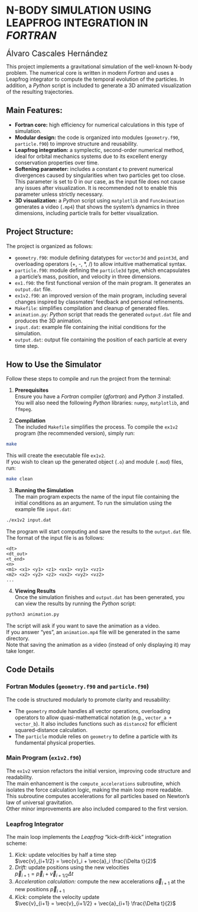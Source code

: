 # N-BODY SIMULATION USING LEAPFROG INTEGRATION IN *FORTRAN*
<span style="font-size:1.5em;">Álvaro Cascales Hernández</span>

This project implements a gravitational simulation of the well-known N-body problem. The numerical core is written in modern *Fortran* and uses a Leapfrog integrator to compute the temporal evolution of the particles. In addition, a *Python* script is included to generate a 3D animated visualization of the resulting trajectories.

## Main Features:

- **Fortran core:** high efficiency for numerical calculations in this type of simulation.  
- **Modular design:** the code is organized into modules (`geometry.f90`, `particle.f90`) to improve structure and reusability.  
- **Leapfrog integration:** a symplectic, second-order numerical method, ideal for orbital mechanics systems due to its excellent energy conservation properties over time.  
- **Softening parameter:** includes a constant $\epsilon$ to prevent numerical divergences caused by singularities when two particles get too close. This parameter is set to 0 in our case, as the input file does not cause any issues after visualization. It is recommended not to enable this parameter unless strictly necessary.  
- **3D visualization:** a *Python* script using `matplotlib` and `FuncAnimation` generates a video (`.mp4`) that shows the system’s dynamics in three dimensions, including particle trails for better visualization.  

## Project Structure:

The project is organized as follows:
- `geometry.f90`: module defining datatypes for `vector3d` and `point3d`, and overloading operators (+, -, *, /) to allow intuitive mathematical syntax.  
- `particle.f90`: module defining the `particle3d` type, which encapsulates a particle’s mass, position, and velocity in three dimensions.  
- `ex1.f90`: the first functional version of the main program. It generates an `output.dat` file.  
- `ex1v2.f90`: an improved version of the main program, including several changes inspired by classmates’ feedback and personal refinements.  
- `Makefile`: simplifies compilation and cleanup of generated files.  
- `animation.py`: *Python* script that reads the generated `output.dat` file and produces the 3D animation.  
- `input.dat`: example file containing the initial conditions for the simulation.  
- `output.dat`: output file containing the position of each particle at every time step.  

## How to Use the Simulator

Follow these steps to compile and run the project from the terminal:

1. **Prerequisites**  
Ensure you have a *Fortran* compiler (*gfortran*) and *Python 3* installed. You will also need the following *Python* libraries: `numpy`, `matplotlib`, and `ffmpeg`.

2. **Compilation**  
The included `Makefile` simplifies the process. To compile the `ex1v2` program (the recommended version), simply run:

```bash
make
```

This will create the executable file `ex1v2`.  
If you wish to clean up the generated object (`.o`) and module (`.mod`) files, run:

```bash
make clean
```

3. **Running the Simulation**  
The main program expects the name of the input file containing the initial conditions as an argument. To run the simulation using the example file `input.dat`:

```bash
./ex1v2 input.dat
```

The program will start computing and save the results to the `output.dat` file.  
The format of the input file is as follows:

```text
<dt>
<dt_out>
<t_end>
<n>
<m1> <x1> <y1> <z1> <vx1> <vy1> <vz1>
<m2> <x2> <y2> <z2> <vx2> <vy2> <vz2>
...
```

4. **Viewing Results**  
Once the simulation finishes and `output.dat` has been generated, you can view the results by running the *Python* script:

```bash
python3 animation.py
```

The script will ask if you want to save the animation as a video.  
If you answer “yes”, an `animation.mp4` file will be generated in the same directory.  
Note that saving the animation as a video (instead of only displaying it) may take longer.  

## Code Details
### Fortran Modules (`geometry.f90` and `particle.f90`)
The code is structured modularly to promote clarity and reusability:

- The `geometry` module handles all vector operations, overloading operators to allow quasi-mathematical notation (e.g., `vector_a + vector_b`). It also includes functions such as `distance2` for efficient squared-distance calculation.  
- The `particle` module relies on `geometry` to define a particle with its fundamental physical properties.  

### Main Program (`ex1v2.f90`)
The `ex1v2` version refactors the initial version, improving code structure and readability.  
The main enhancement is the `compute_accelerations` subroutine, which isolates the force calculation logic, making the main loop more readable.  
This subroutine computes accelerations for all particles based on Newton’s law of universal gravitation.  
Other minor improvements are also included compared to the first version.  

### Leapfrog Integrator
The main loop implements the *Leapfrog* “kick-drift-kick” integration scheme:

1. *Kick:* update velocities by half a time step  
   $\vec{v}_{i+1/2} = \vec{v}_i + \vec{a}_i \frac{\Delta t}{2}$  
2. *Drift:* update positions using the new velocities  
   $\vec{p}_{i+1} = \vec{p}_i + \vec{v}_{i+1/2} \Delta t$  
3. *Acceleration calculation:* compute the new accelerations $\vec{a}_{i+1}$ at the new positions $\vec{p}_{i+1}$  
4. *Kick:* complete the velocity update  
   $\vec{v}_{i+1} = \vec{v}_{i+1/2} + \vec{a}_{i+1} \frac{\Delta t}{2}$

